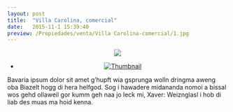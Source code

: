 ```yaml
---
layout: post
title:  "Villa Carolina, comercial"
date:   2015-11-1 15:39:40
preview: /Propiedades/venta/Villa Carolina-comercial/1.jpg
---
```


<center>
	<div class="mainImg">
		<img src="/Edweb/Propiedades/venta/Villa Carolina-comercial/1.jpg" class="custom">
	</div>
	<!--aqui comienza las fotos pequeñas -->
	<ul class="thumbnails">
	  <li>
	    <a href="/Edweb/Propiedades/venta/Villa Carolina-comercial/1.jpg">
	      <img class="tumbnails" src="/Edweb/Propiedades/venta/Villa Carolina-comercial/1.jpg" alt="Thumbnail">
	    </a>
	  </li>
	</ul>
	<script src="https://ajax.googleapis.com/ajax/libs/jquery/1.9.1/jquery.min.js"></script>
	<script type="text/javascript" src="/js/jquery.simpleGal.js"></script>
	<script>
		$(document).ready(function () {
			$('.thumbnails').simpleGal({
				mainImage: '.custom'
			});
		});
	</script>
</center>

Bavaria ipsum dolor sit amet g’hupft wia gsprunga wolln dringma aweng oba Biazelt hogg di hera helfgod. Sog i hawadere midananda nomoi a bissal wos gehd ollaweil gor kumm geh naa jo leck mi, Xaver: Weiznglasl i hob di liab des muas ma hoid kenna.
